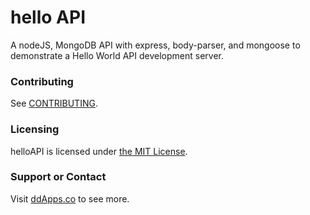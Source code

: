 # hello API
A nodeJS, MongoDB API with express, body-parser, and mongoose to demonstrate a Hello World API development server.

### Contributing
See [CONTRIBUTING](CONTRIBUTING.md).

### Licensing
helloAPI is licensed under [the MIT License](LICENSE).

### Support or Contact
Visit [ddApps.co](http://ddapps.co) to see more.
